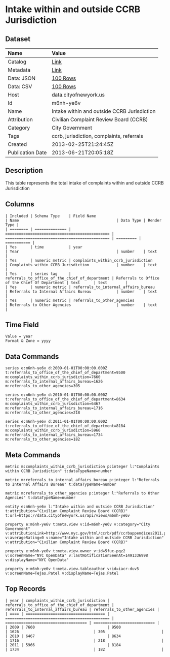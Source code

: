 # Intake within and outside CCRB Jurisdiction

## Dataset

| Name | Value |
| :--- | :---- |
| Catalog | [Link](https://catalog.data.gov/dataset/intake-within-and-outside-ccrb-jurisdiction-2ecb8) |
| Metadata | [Link](https://data.cityofnewyork.us/api/views/m6nh-ye6v) |
| Data: JSON | [100 Rows](https://data.cityofnewyork.us/api/views/m6nh-ye6v/rows.json?max_rows=100) |
| Data: CSV | [100 Rows](https://data.cityofnewyork.us/api/views/m6nh-ye6v/rows.csv?max_rows=100) |
| Host | data.cityofnewyork.us |
| Id | m6nh-ye6v |
| Name | Intake within and outside CCRB Jurisdiction |
| Attribution | Civilian Complaint Review Board (CCRB) |
| Category | City Government |
| Tags | ccrb, jurisdiction, complaints, referrals |
| Created | 2013-02-25T21:24:45Z |
| Publication Date | 2013-06-21T20:05:18Z |

## Description

This table represents the total intake of complaints within and outside CCRB Jurisdiction

## Columns

```ls
| Included | Schema Type    | Field Name                                     | Name                                           | Data Type | Render Type |
| ======== | ============== | ============================================== | ============================================== | ========= | =========== |
| Yes      | time           | year                                           | Year                                           | number    | text        |
| Yes      | numeric metric | complaints_within_ccrb_jurisdiction            | Complaints within CCRB Jurisdiction            | number    | text        |
| Yes      | series tag     | referrals_to_office_of_the_chief_of_department | Referrals to Office of the Chief Of Department | text      | text        |
| Yes      | numeric metric | referrals_to_internal_affairs_bureau           | Referrals to Internal Affairs Bureau           | number    | text        |
| Yes      | numeric metric | referrals_to_other_agencies                    | Referrals to Other Agencies                    | number    | text        |
```

## Time Field

```ls
Value = year
Format & Zone = yyyy
```

## Data Commands

```ls
series e:m6nh-ye6v d:2009-01-01T00:00:00.000Z t:referrals_to_office_of_the_chief_of_department=9500 m:complaints_within_ccrb_jurisdiction=7660 m:referrals_to_internal_affairs_bureau=1626 m:referrals_to_other_agencies=305

series e:m6nh-ye6v d:2010-01-01T00:00:00.000Z t:referrals_to_office_of_the_chief_of_department=8634 m:complaints_within_ccrb_jurisdiction=6467 m:referrals_to_internal_affairs_bureau=1716 m:referrals_to_other_agencies=218

series e:m6nh-ye6v d:2011-01-01T00:00:00.000Z t:referrals_to_office_of_the_chief_of_department=8184 m:complaints_within_ccrb_jurisdiction=5966 m:referrals_to_internal_affairs_bureau=1734 m:referrals_to_other_agencies=182
```

## Meta Commands

```ls
metric m:complaints_within_ccrb_jurisdiction p:integer l:"Complaints within CCRB Jurisdiction" t:dataTypeName=number

metric m:referrals_to_internal_affairs_bureau p:integer l:"Referrals to Internal Affairs Bureau" t:dataTypeName=number

metric m:referrals_to_other_agencies p:integer l:"Referrals to Other Agencies" t:dataTypeName=number

entity e:m6nh-ye6v l:"Intake within and outside CCRB Jurisdiction" t:attribution="Civilian Complaint Review Board (CCRB)" t:url=https://data.cityofnewyork.us/api/views/m6nh-ye6v

property e:m6nh-ye6v t:meta.view v:id=m6nh-ye6v v:category="City Government" v:attributionLink=http://www.nyc.gov/html/ccrb/pdf/ccrbappendices2011.pdf v:averageRating=0 v:name="Intake within and outside CCRB Jurisdiction" v:attribution="Civilian Complaint Review Board (CCRB)"

property e:m6nh-ye6v t:meta.view.owner v:id=5fuc-pqz2 v:screenName="NYC OpenData" v:lastNotificationSeenAt=1491336998 v:displayName="NYC OpenData"

property e:m6nh-ye6v t:meta.view.tableauthor v:id=iacr-duv5 v:screenName=Tejas.Patel v:displayName=Tejas.Patel
```

## Top Records

```ls
| year | complaints_within_ccrb_jurisdiction | referrals_to_office_of_the_chief_of_department | referrals_to_internal_affairs_bureau | referrals_to_other_agencies | 
| ==== | =================================== | ============================================== | ==================================== | =========================== | 
| 2009 | 7660                                | 9500                                           | 1626                                 | 305                         | 
| 2010 | 6467                                | 8634                                           | 1716                                 | 218                         | 
| 2011 | 5966                                | 8184                                           | 1734                                 | 182                         | 
```